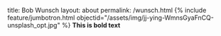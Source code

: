 title: Bob Wunsch
layout: about
permalink: /wunsch.html
{% include feature/jumbotron.html objectid="/assets/img/jj-ying-WmnsGyaFnCQ-unsplash_opt.jpg" %}
**This is bold text**
